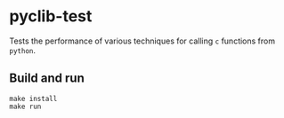 # pyclib-test

Tests the performance of various techniques for calling `c` functions from `python`.

## Build and run

```
make install
make run
```
